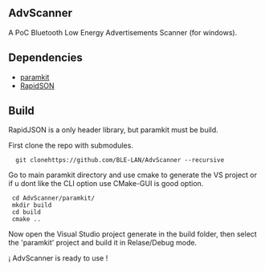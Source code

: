 ## AdvScanner

A PoC Bluetooth Low Energy Advertisements Scanner (for windows).

## Dependencies

* [paramkit](https://github.com/hasherezade/paramkit/tree/39c7c0d0eacb03908c2ec728013e78f56254d515)
* [RapidSON](https://github.com/Tencent/rapidjson/tree/48fbd8cd202ca54031fe799db2ad44ffa8e77c13)

## Build

RapidJSON is a only header library, but paramkit must be build.

First clone the repo with submodules.

```
  git clonehttps://github.com/BLE-LAN/AdvScanner --recursive
```

Go to main paramkit directory and use cmake to generate the VS project or if u dont like the CLI option use CMake-GUI is good option.

```
 cd AdvScanner/paramkit/
 mkdir build
 cd build
 cmake ..
```

Now open the Visual Studio project generate in the build folder, then select the 'paramkit' project and build it in Relase/Debug mode.

¡ AdvScanner is ready to use !
